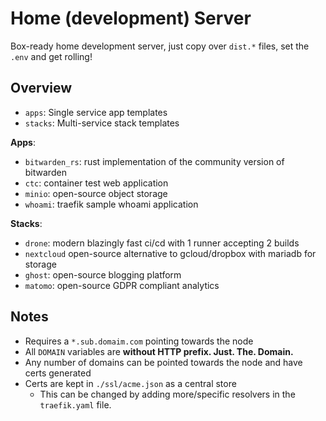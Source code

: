 # Home (development) Server
Box-ready home development server, just copy over `dist.*` files, set the `.env` and get rolling!

## Overview
- `apps`: Single service app templates
- `stacks`: Multi-service stack templates

**Apps**:
- `bitwarden_rs`: rust implementation of the community version of bitwarden
- `ctc`: container test web application
- `minio`: open-source object storage
- `whoami`: traefik sample whoami application
  
**Stacks**:
- `drone`: modern blazingly fast ci/cd with 1 runner accepting 2 builds
- `nextcloud` open-source alternative to gcloud/dropbox with mariadb for storage
- `ghost`: open-source blogging platform
- `matomo`: open-source GDPR compliant analytics

## Notes
- Requires a `*.sub.domaim.com` pointing towards the node
- All `DOMAIN` variables are **without HTTP prefix. Just. The. Domain.**
- Any number of domains can be pointed towards the node and have certs generated
- Certs are kept in `./ssl/acme.json` as a central store
  - This can be changed by adding more/specific resolvers in the `traefik.yaml` file.
